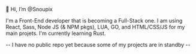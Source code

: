 👋 Hi, I’m @Snoupix

I'm a Front-End developer that is becoming a Full-Stack one. I am using React, Sass, Node JS (& NPM pkgs), LUA, GO, and HTML/CSS/JS for my main projets.
I'm currently learning Rust.

-- I have no public repo yet because some of my projects are in standby --
